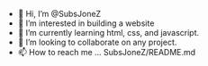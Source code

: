 - 👋 Hi, I’m @SubsJoneZ
- 👀 I’m interested in building a website
- 🌱 I’m currently learning html, css, and javascript.
- 💞️ I’m looking to collaborate on any project. 
- 📫 How to reach me ... SubsJoneZ/README.md

<!---
SubsJoneZ/SubsJoneZ is a ✨ special ✨ repository because its `README.md` (this file) appears on your GitHub profile.
You can click the Preview link to take a look at your changes.
--->
